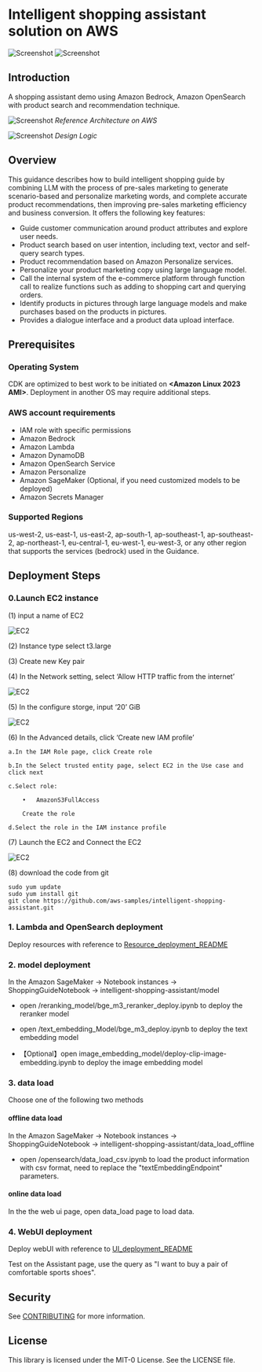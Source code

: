 # Intelligent shopping assistant solution on AWS

![Screenshot](./assets/function1.png)
![Screenshot](./assets/function0.png)


## Introduction

A shopping assistant demo using Amazon Bedrock, Amazon OpenSearch with product search and recommendation technique.

![Screenshot](./assets/aws_architecture.png)
*Reference Architecture on AWS*

![Screenshot](./assets/logic.png)
*Design Logic*


## Overview

This guidance describes how to build intelligent shopping guide by combining LLM with the process of pre-sales marketing to generate scenario-based and personalize marketing words, and complete accurate product recommendations, then improving pre-sales marketing efficiency and business conversion.
It offers the following key features:
- Guide customer communication around product attributes and explore user needs.
- Product search based on user intention, including text, vector and self-query search types.
- Product recommendation based on Amazon Personalize services.
- Personalize your product marketing copy using large language model.
- Call the internal system of the e-commerce platform through function call to realize functions such as adding to shopping cart and querying orders.
- Identify products in pictures through large language models and make purchases based on the products in pictures.
- Provides a dialogue interface and a product data upload interface.


## Prerequisites

### Operating System
CDK are optimized to best work to be initiated on **<Amazon Linux 2023 AMI>**.  Deployment in another OS may require additional steps.

### AWS account requirements

- IAM role with specific permissions
- Amazon Bedrock
- Amazon Lambda
- Amazon DynamoDB
- Amazon OpenSearch Service
- Amazon Personalize
- Amazon SageMaker (Optional, if you need customized models to be deployed)
- Amazon Secrets Manager

### Supported Regions

us-west-2, us-east-1, us-east-2, ap-south-1, ap-southeast-1, ap-southeast-2, ap-northeast-1, eu-central-1, eu-west-1, eu-west-3, or any other region that supports the services (bedrock) used in the Guidance.

## Deployment Steps

### 0.Launch EC2 instance

(1)	input a name of EC2

![EC2](./assets/ec2-1.png)

(2)	Instance type select t3.large

(3)	Create new Key pair

(4)	In the Network setting, select ‘Allow HTTP traffic from the internet’

![EC2](./assets/ec2-2.png)

(5)	In the configure storge, input ‘20’ GiB

![EC2](./assets/ec2-3.png)

(6)	In the Advanced details, click ‘Create new IAM profile’

    a.In the IAM Role page, click Create role
    
    b.In the Select trusted entity page, select EC2 in the Use case and click next
    
    c.Select role:
        
        •	AmazonS3FullAccess
        
        Create the role
        
    d.Select the role in the IAM instance profile
    
(7)	Launch the EC2 and Connect the EC2

![EC2](./assets/ec2-8.png)

(8) download the code from git

```
sudo yum update
sudo yum install git
git clone https://github.com/aws-samples/intelligent-shopping-assistant.git
```

### 1. Lambda and OpenSearch deployment

Deploy resources with reference to [Resource_deployment_README](https://github.com/aws-samples/intelligent-shopping-assistant/blob/main/deployment/Resource_deployment_README.md)


### 2. model deployment

In the Amazon SageMaker -> Notebook instances -> ShoppingGuideNotebook -> intelligent-shopping-assistant/model

* open /reranking_model/bge_m3_reranker_deploy.ipynb to deploy the reranker model

* open /text_embedding_Model/bge_m3_deploy.ipynb to deploy the text embedding model

* 【Optional】open image_embedding_model/deploy-clip-image-embedding.ipynb to deploy the image embedding model


### 3. data load

Choose one of the following two methods

#### offline data load

In the Amazon SageMaker -> Notebook instances -> ShoppingGuideNotebook -> intelligent-shopping-assistant/data_load_offline

* open /opensearch/data_load_csv.ipynb to load the product information with csv format, need to replace the "textEmbeddingEndpoint" parameters.

#### online data load

In the the web ui page, open data_load page to load data. 


### 4. WebUI deployment

Deploy webUI with reference to  [UI_deployment_README](https://github.com/aws-samples/intelligent-shopping-assistant/blob/main/web_ui/UI_deployment_README.md)

Test on the Assistant page, use the query as "I want to buy a pair of comfortable sports shoes".


## Security

See [CONTRIBUTING](CONTRIBUTING.md#security-issue-notifications) for more information.

## License

This library is licensed under the MIT-0 License. See the LICENSE file.


